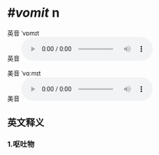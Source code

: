 # ***\#vomit*** n
英音 ˈvɒmɪt  
英音
<audio src="./media/vomit1_AAC.aac" controls="controls"></audio>

美音 ˈvɑːmɪt  
美音
<audio src="./media/vomit2_AAC.aac" controls="controls"></audio>



  

英文释义
---
### 1.**呕吐物**  


